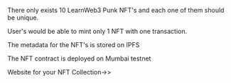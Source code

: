 There  only exists 10 LearnWeb3 Punk NFT's and each one of them should be unique.</br>

User's would be able to mint only 1 NFT with one transaction. </br>

The metadata for the NFT's is stored on IPFS </br>

The NFT contract is deployed on Mumbai testnet</br>

Website for your NFT Collection->>
